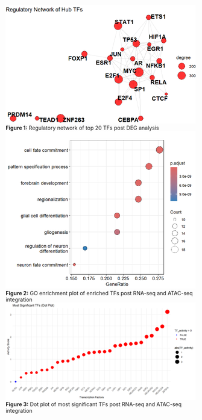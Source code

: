 ![Regulatory network of top 20 TFs post DEG analysis](reg_network_of_hub_tfs.png)
**Figure 1:** Regulatory network of top 20 TFs post DEG analysis
![GO enrichment plot of enriched TFs post RNA-seq and ATAC-seq integration](GO_enrichment.png)
**Figure 2:** GO enrichment plot of enriched TFs post RNA-seq and ATAC-seq integration
![Dot plot of most significant TFs post RNA-seq and ATAC-seq integration](Dot_plot_top_tfs.png)
**Figure 3:** Dot plot of most significant TFs post RNA-seq and ATAC-seq integration
